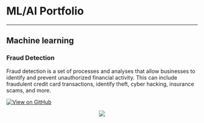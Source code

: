 # ML/AI Portfolio
---
## Machine learning

### Fraud Detection

Fraud detection is a set of processes and analyses that allow businesses to identify and prevent unauthorized financial activity. This can include fraudulent credit card transactions, identify theft, cyber hacking, insurance scams, and more.

[![View on GitHub](https://img.shields.io/badge/GitHub-View_on_GitHub-blue?logo=GitHub)](https://github.com/raisipra/fraud_detection)
<center><img src="https://media.istockphoto.com/photos/data-protection-picture-id1318615136?s=612x612"/></center>



